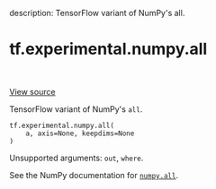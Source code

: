 description: TensorFlow variant of NumPy's all.

<div itemscope itemtype="http://developers.google.com/ReferenceObject">
<meta itemprop="name" content="tf.experimental.numpy.all" />
<meta itemprop="path" content="Stable" />
</div>

# tf.experimental.numpy.all

<!-- Insert buttons and diff -->

<table class="tfo-notebook-buttons tfo-api nocontent" align="left">

</table>

<a target="_blank" class="external" href="/code/stable/tensorflow/python/ops/numpy_ops/np_array_ops.py">View source</a>



TensorFlow variant of NumPy's `all`.


<pre class="devsite-click-to-copy prettyprint lang-py tfo-signature-link">
<code>tf.experimental.numpy.all(
    a, axis=None, keepdims=None
)
</code></pre>



<!-- Placeholder for "Used in" -->

Unsupported arguments: `out`, `where`.

See the NumPy documentation for [`numpy.all`](https://numpy.org/doc/stable/reference/generated/numpy.all.html).
